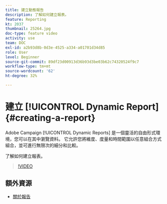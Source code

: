 ```yaml
---
title: 建立動態報告
description: 了解如何建立報表。
feature: Reporting
kt: 2037
thumbnail: 25264.jpg
doc-type: feature video
activity: use
team: DOC
exl-id: a2b93d8b-0d3e-4525-a334-a01701d34d85
role: User
level: Beginner
source-git-commit: 89df23d00913d36b93d3be03b62c74320524f9c7
workflow-type: tm+mt
source-wordcount: '62'
ht-degree: 32%

---
```


# 建立 [!UICONTROL Dynamic Report]{#creating-a-report}

Adobe Campaign [!UICONTROL Dynamic Reports] 是一個靈活的自由形式環境，您可以在其中瀏覽資料。 它允許您將維度、度量和時間範圍以任意組合方式組合，並可進行無限次的細分和比較。

了解如何建立報表。

>[!VIDEO](https://video.tv.adobe.com/v/25264/?quality=12&learn=on)

## 額外資源

* [關於報告](https://experienceleague.adobe.com/docs/campaign-standard/using/reporting/about-reporting/about-dynamic-reports.html?lang=en)
